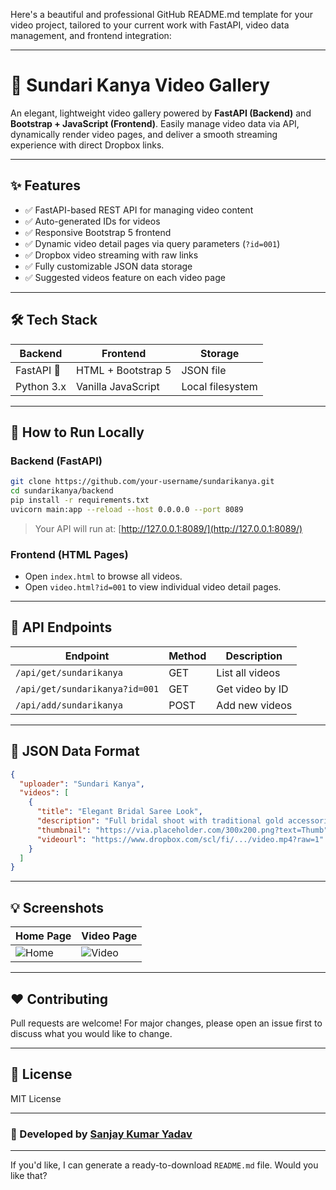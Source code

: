 Here's a beautiful and professional GitHub README.md template for your video project, tailored to your current work with FastAPI, video data management, and frontend integration:

---

# 🎥 Sundari Kanya Video Gallery

An elegant, lightweight video gallery powered by **FastAPI (Backend)** and **Bootstrap + JavaScript (Frontend)**. Easily manage video data via API, dynamically render video pages, and deliver a smooth streaming experience with direct Dropbox links.

---

## ✨ Features

* ✅ FastAPI-based REST API for managing video content
* ✅ Auto-generated IDs for videos
* ✅ Responsive Bootstrap 5 frontend
* ✅ Dynamic video detail pages via query parameters (`?id=001`)
* ✅ Dropbox video streaming with raw links
* ✅ Fully customizable JSON data storage
* ✅ Suggested videos feature on each video page

---

## 🛠️ Tech Stack

| Backend    | Frontend           | Storage          |
| ---------- | ------------------ | ---------------- |
| FastAPI 🚀 | HTML + Bootstrap 5 | JSON file        |
| Python 3.x | Vanilla JavaScript | Local filesystem |

---

## 🚀 How to Run Locally

### Backend (FastAPI)

```bash
git clone https://github.com/your-username/sundarikanya.git
cd sundarikanya/backend
pip install -r requirements.txt
uvicorn main:app --reload --host 0.0.0.0 --port 8089
```

> Your API will run at: [http://127.0.0.1:8089/](http://127.0.0.1:8089/)

### Frontend (HTML Pages)

* Open `index.html` to browse all videos.
* Open `video.html?id=001` to view individual video detail pages.

---

## 📂 API Endpoints

| Endpoint                       | Method | Description     |
| ------------------------------ | ------ | --------------- |
| `/api/get/sundarikanya`        | GET    | List all videos |
| `/api/get/sundarikanya?id=001` | GET    | Get video by ID |
| `/api/add/sundarikanya`        | POST   | Add new videos  |

---

## 📌 JSON Data Format

```json
{
  "uploader": "Sundari Kanya",
  "videos": [
    {
      "title": "Elegant Bridal Saree Look",
      "description": "Full bridal shoot with traditional gold accessories.",
      "thumbnail": "https://via.placeholder.com/300x200.png?text=Thumb",
      "videourl": "https://www.dropbox.com/scl/fi/.../video.mp4?raw=1"
    }
  ]
}
```

---

## 💡 Screenshots

| Home Page                                    | Video Page                                    |
| -------------------------------------------- | --------------------------------------------- |
| ![Home](https://github.com/sundarikanya/sundarikanya.github.io/blob/main/Screenshot%20(1303).png) | ![Video](https://github.com/sundarikanya/sundarikanya.github.io/blob/main/Screenshot%20(1304).png) |

---

## ❤️ Contributing

Pull requests are welcome! For major changes, please open an issue first to discuss what you would like to change.

---

## 📜 License

MIT License

---

### 👑 Developed by [Sanjay Kumar Yadav]([https://github.com/your-username](https://sanjayengineer121.github.io/))

---

If you'd like, I can generate a ready-to-download `README.md` file. Would you like that?
